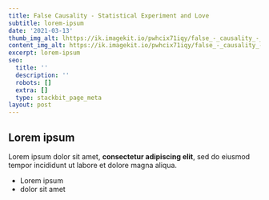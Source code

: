 ```yaml
---
title: False Causality - Statistical Experiment and Love
subtitle: lorem-ipsum
date: '2021-03-13'
thumb_img_alt: lhttps://ik.imagekit.io/pwhcix71iqy/false_-_causality_-_Statistical_Fallacirs__1__-vtzzfm4x.png
content_img_alt: https://ik.imagekit.io/pwhcix71iqy/false_-_causality_-_Statistical_Fallacirs__1__-vtzzfm4x.png
excerpt: lorem-ipsum
seo:
  title: ''
  description: ''
  robots: []
  extra: []
  type: stackbit_page_meta
layout: post
---
```

## Lorem ipsum

Lorem ipsum dolor sit amet, **consectetur adipiscing elit**, sed do eiusmod tempor incididunt ut labore et dolore magna aliqua.

- Lorem ipsum
- dolor sit amet
